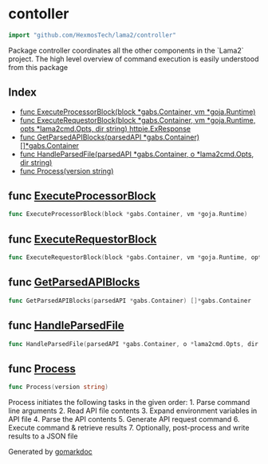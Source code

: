 <!-- Code generated by gomarkdoc. DO NOT EDIT -->

# contoller

```go
import "github.com/HexmosTech/lama2/controller"
```

Package controller coordinates all the other components in the \`Lama2\` project. The high level overview of command execution is easily understood from this package

## Index

- [func ExecuteProcessorBlock\(block \*gabs.Container, vm \*goja.Runtime\)](<#ExecuteProcessorBlock>)
- [func ExecuteRequestorBlock\(block \*gabs.Container, vm \*goja.Runtime, opts \*lama2cmd.Opts, dir string\) httpie.ExResponse](<#ExecuteRequestorBlock>)
- [func GetParsedAPIBlocks\(parsedAPI \*gabs.Container\) \[\]\*gabs.Container](<#GetParsedAPIBlocks>)
- [func HandleParsedFile\(parsedAPI \*gabs.Container, o \*lama2cmd.Opts, dir string\)](<#HandleParsedFile>)
- [func Process\(version string\)](<#Process>)


<a name="ExecuteProcessorBlock"></a>
## func [ExecuteProcessorBlock](<https://github.com/HexmosTech/Lama2/blob/main/controller/controller.go#L32>)

```go
func ExecuteProcessorBlock(block *gabs.Container, vm *goja.Runtime)
```



<a name="ExecuteRequestorBlock"></a>
## func [ExecuteRequestorBlock](<https://github.com/HexmosTech/Lama2/blob/main/controller/controller.go#L39>)

```go
func ExecuteRequestorBlock(block *gabs.Container, vm *goja.Runtime, opts *lama2cmd.Opts, dir string) httpie.ExResponse
```



<a name="GetParsedAPIBlocks"></a>
## func [GetParsedAPIBlocks](<https://github.com/HexmosTech/Lama2/blob/main/controller/controller.go#L28>)

```go
func GetParsedAPIBlocks(parsedAPI *gabs.Container) []*gabs.Container
```



<a name="HandleParsedFile"></a>
## func [HandleParsedFile](<https://github.com/HexmosTech/Lama2/blob/main/controller/controller.go#L56>)

```go
func HandleParsedFile(parsedAPI *gabs.Container, o *lama2cmd.Opts, dir string)
```



<a name="Process"></a>
## func [Process](<https://github.com/HexmosTech/Lama2/blob/main/controller/controller.go#L83>)

```go
func Process(version string)
```

Process initiates the following tasks in the given order: 1. Parse command line arguments 2. Read API file contents 3. Expand environment variables in API file 4. Parse the API contents 5. Generate API request command 6. Execute command & retrieve results 7. Optionally, post\-process and write results to a JSON file

Generated by [gomarkdoc](<https://github.com/princjef/gomarkdoc>)
